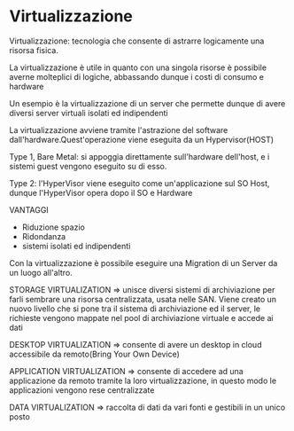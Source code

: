 # Virtualizzazione

Virtualizzazione: tecnologia che consente di astrarre logicamente una risorsa fisica.

La virtualizzazione è utile in quanto con una singola risorse è possibile averne molteplici di logiche, abbassando dunque i costi di consumo e hardware

Un esempio è la virtualizzazione di un server che permette dunque di avere diversi server virtuali isolati ed indipendenti

La virtualizzazione avviene tramite l'astrazione del software dall'hardware.Quest'operazione viene eseguita da un Hypervisor(HOST)

Type 1, Bare Metal: si appoggia direttamente sull'hardware dell'host, e i sistemi guest vengono eseguito su di esso.

Type 2: l'HyperVisor viene eseguito come un'applicazione sul SO Host, dunque l'HyperVisor opera dopo il SO e Hardware

VANTAGGI

- Riduzione spazio
- Ridondanza
- sistemi isolati ed indipendenti

Con la virtualizzazione è possibile eseguire una Migration di un Server da un luogo all'altro.

STORAGE VIRTUALIZATION ⇒ unisce diversi sistemi di archiviazione per farli sembrare una risorsa centralizzata, usata nelle SAN.
Viene creato un nuovo livello che si pone tra il sistema di archiviazione ed il server, le richieste vengono mappate nel pool di archiviazione virtuale e accede ai dati

DESKTOP VIRTUALIZATION ⇒ consente di avere un desktop in cloud accessibile da remoto(Bring Your Own Device) 

APPLICATION VIRTUALIZATION ⇒ consente di accedere ad una applicazione da remoto tramite la loro virtualizzazione, in questo modo le applicazioni vengono rese centralizzate

DATA VIRTUALIZATION ⇒ raccolta di dati da vari fonti e gestibili in un unico posto